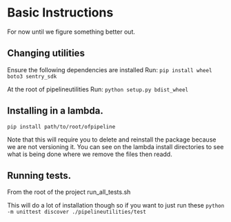 # Basic Instructions
For now until we figure something better out.

## Changing utilities
Ensure the following dependencies are installed
Run:
`
  pip install wheel boto3 sentry_sdk
`

At the root of pipelineutilities
Run:
`
  python setup.py bdist_wheel
`


## Installing in a lambda.
`
pip install path/to/root/ofpipeline
`

Note that this will require you to delete and reinstall the package because we are not versioning it.
You can see on the lambda install directories to see what is being done where we remove the files then readd.

## Running tests.
From the root of the project run_all_tests.sh

This will do a lot of installation though so if you want to just run these
`
  python -m unittest discover ./pipelineutilities/test
`
